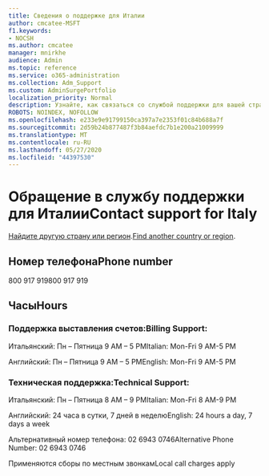 ```yaml
---
title: Сведения о поддержке для Италии
author: cmcatee-MSFT
f1.keywords:
- NOCSH
ms.author: cmcatee
manager: mnirkhe
audience: Admin
ms.topic: reference
ms.service: o365-administration
ms.collection: Adm_Support
ms.custom: AdminSurgePortfolio
localization_priority: Normal
description: Узнайте, как связаться со службой поддержки для вашей страны или региона.
ROBOTS: NOINDEX, NOFOLLOW
ms.openlocfilehash: e233e9e91799150ca397a7e2353f01c84b688a7f
ms.sourcegitcommit: 2d59b24b877487f3b84aefdc7b1e200a21009999
ms.translationtype: MT
ms.contentlocale: ru-RU
ms.lasthandoff: 05/27/2020
ms.locfileid: "44397530"
---
```

# <a name="contact-support-for-italy"></a><span data-ttu-id="035a1-103">Обращение в службу поддержки для Италии</span><span class="sxs-lookup"><span data-stu-id="035a1-103">Contact support for Italy</span></span>

<span data-ttu-id="035a1-104">[Найдите другую страну или регион](../contact-support-for-business-products.md).</span><span class="sxs-lookup"><span data-stu-id="035a1-104">[Find another country or region](../contact-support-for-business-products.md).</span></span>

## <a name="phone-number"></a><span data-ttu-id="035a1-105">Номер телефона</span><span class="sxs-lookup"><span data-stu-id="035a1-105">Phone number</span></span>
<span data-ttu-id="035a1-106">800 917 919</span><span class="sxs-lookup"><span data-stu-id="035a1-106">800 917 919</span></span>

## <a name="hours"></a><span data-ttu-id="035a1-107">Часы</span><span class="sxs-lookup"><span data-stu-id="035a1-107">Hours</span></span>
### <a name="billing-support"></a><span data-ttu-id="035a1-108">Поддержка выставления счетов:</span><span class="sxs-lookup"><span data-stu-id="035a1-108">Billing Support:</span></span>

<span data-ttu-id="035a1-109">Итальянский: Пн – Пятница 9 AM – 5 PM</span><span class="sxs-lookup"><span data-stu-id="035a1-109">Italian: Mon-Fri 9 AM-5 PM</span></span>

<span data-ttu-id="035a1-110">Английский: Пн – Пятница 9 AM – 5 PM</span><span class="sxs-lookup"><span data-stu-id="035a1-110">English: Mon-Fri 9 AM-5 PM</span></span>

### <a name="technical-support"></a><span data-ttu-id="035a1-111">Техническая поддержка:</span><span class="sxs-lookup"><span data-stu-id="035a1-111">Technical Support:</span></span>

<span data-ttu-id="035a1-112">Итальянский: Пн – Пятница 8 AM – 9 PM</span><span class="sxs-lookup"><span data-stu-id="035a1-112">Italian: Mon-Fri 8 AM-9 PM</span></span>

<span data-ttu-id="035a1-113">Английский: 24 часа в сутки, 7 дней в неделю</span><span class="sxs-lookup"><span data-stu-id="035a1-113">English: 24 hours a day, 7 days a week</span></span>

<span data-ttu-id="035a1-114">Альтернативный номер телефона: 02 6943 0746</span><span class="sxs-lookup"><span data-stu-id="035a1-114">Alternative Phone Number: 02 6943 0746</span></span>

<span data-ttu-id="035a1-115">Применяются сборы по местным звонкам</span><span class="sxs-lookup"><span data-stu-id="035a1-115">Local call charges apply</span></span>

